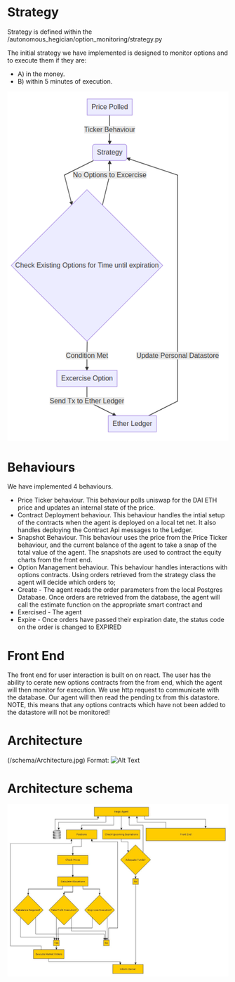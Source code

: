 #  Strategy

Strategy is defined  within the /autonomous_hegician/option_monitoring/strategy.py

The initial strategy we have implemented is designed to monitor options and to execute them if they are:

 - A) in the money.
 - B) within 5 minutes of execution.




![image](schema/strategy_behaviour.png)

# Behaviours
We have implemented 4 behaviours.

 - Price Ticker behaviour.
This behaviour polls uniswap for the DAI ETH price and updates an internal state of the price.
 - Contract Deployment behaviour.
 This behaviour handles the intial setup of the contracts when the agent is deployed on a local tet net. It also handles deploying the Contract Api messages to the Ledger.
- Snapshot Behaviour.
This behaviour uses the price from the Price Ticker behaviour, and the current balance of the agent to take a snap of the total value of the agent.
The snapshots are used to contract the equity charts from the front end.
 - Option Management behaviour.
 This behaviour handles interactions with options contracts. 
 Using orders retrieved from the strategy class the agent will decide which orders to;
 - Create - The agent reads the order parameters from the local Postgres Database. Once orders are retrieved from the database, the agent will call the estimate function on the appropriate smart contract and 
 - Exercised - The agent 
  - Expire - Once orders have passed their expiration date, the status code on the order is changed to EXPIRED

 


# Front End
The front end for user interaction is built on on react.
The user has the ability to cerate new options contracts from the from end, which the agent will then monitor for execution.
We use http request to communicate with the database. 
Our agent will then read the pending tx from this datastore.
NOTE, this means that any options contracts which have not been added to the datastore will not be monitored!

# Architecture

(/schema/Architecture.jpg)
Format: ![Alt Text](url)




# Architecture schema

![image](schema/Architecture.jpg)




